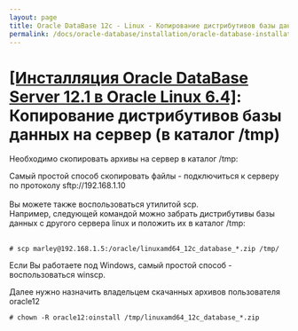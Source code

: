 ```yaml
---
layout: page
title: Oracle DataBase 12c - Linux - Копирование дистрибутивов базы данных на сервер 
permalink: /docs/oracle-database/installation/oracle-database-installation/single-instance/simple/linux/6.4/oracle/12.1/copy-oracle-distrib-on-server/
---
```


# <a href="/docs/oracle-database/installation/oracle-database-installation/single-instance/simple/linux/6.4/oracle/12.1/">[Инсталляция Oracle DataBase Server 12.1 в Oracle Linux 6.4]</a>: Копирование дистрибутивов базы данных на сервер (в каталог /tmp)



Необходимо скопировать архивы на сервер в каталог /tmp:<br/>

Самый простой способ скопировать файлы - подключиться к серверу по протоколу sftp://192.168.1.10
<br/><br/>
Вы можете также воспользоваться утилитой scp.
<br/>
Например, следующей командой можно забрать дистрибутивы базы данных с другого сервера linux и положить их в каталог /tmp:
<br/><br/>


	# scp marley@192.168.1.5:/oracle/linuxamd64_12c_database_*.zip /tmp/

Если Вы работаете под Windows, самый простой способ - воспользоваться winscp.


Далее нужно назначить владельцем скачанных архивов пользователя oracle12

	# chown -R oracle12:oinstall /tmp/linuxamd64_12c_database_*.zip
